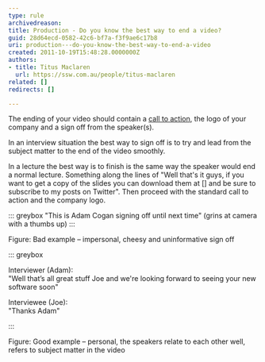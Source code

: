 ```yaml
---
type: rule
archivedreason: 
title: Production - Do you know the best way to end a video?
guid: 28d64ecd-0582-42c6-bf7a-f3f9ae6c17b8
uri: production---do-you-know-the-best-way-to-end-a-video
created: 2011-10-19T15:48:28.0000000Z
authors:
- title: Titus Maclaren
  url: https://ssw.com.au/people/titus-maclaren
related: []
redirects: []

---
```


The ending of your video should contain a [call to action](/Pages/Adding-a-call-to-action.aspx), the logo of your company and a sign off from the speaker(s).

<!--endintro-->

In an interview situation the best way to sign off is to try and lead from the subject matter to the end of the video smoothly.

In a lecture the best way is to finish is the same way the speaker would end a normal lecture. Something along the lines of "Well that's it guys, if you want to get a copy of the slides you can download them at [] and be sure to subscribe to my posts on Twitter". Then proceed with the standard call to action and the company logo.


::: greybox
"This is Adam Cogan signing off until next time" (grins at camera with a thumbs up)
:::

Figure: Bad example – impersonal, cheesy and uninformative sign off

::: greybox

Interviewer (Adam):        
"Well that’s all great stuff Joe and we're looking forward to seeing your new software soon"

Interviewee (Joe):        
"Thanks Adam"

:::

Figure: Good example – personal, the speakers relate to each other well, refers to subject matter in the video
